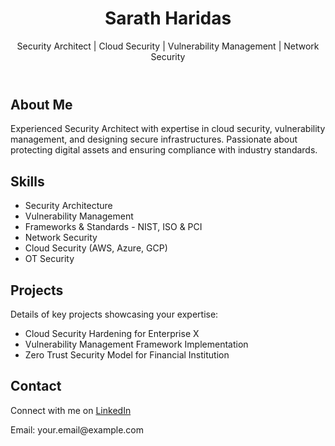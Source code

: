 <!DOCTYPE html>
<html lang="en">
<head>
    <meta charset="UTF-8">
    <meta name="viewport" content="width=device-width, initial-scale=1.0">
 </head>
<body>
    <header>
        <h1>Sarath Haridas</h1>
        <p>Security Architect | Cloud Security | Vulnerability Management | Network Security</p>
    </header>
    <div class="container">
        <section class="about">
            <h2>About Me</h2>
            <p>Experienced Security Architect with expertise in cloud security, vulnerability management, and designing secure infrastructures. Passionate about protecting digital assets and ensuring compliance with industry standards.</p>
        </section>
        <section class="skills">
            <h2>Skills</h2>
            <ul>
                <li>Security Architecture</li>
                <li>Vulnerability Management</li>
                <li>Frameworks & Standards - NIST, ISO & PCI </li>
                <li>Network Security</li>
                <li>Cloud Security (AWS, Azure, GCP)</li>
                <li>OT Security</li>
            </ul>
        </section>
        <section class="projects">
            <h2>Projects</h2>
            <p>Details of key projects showcasing your expertise:</p>
            <ul>
                <li>Cloud Security Hardening for Enterprise X</li>
                <li>Vulnerability Management Framework Implementation</li>
                <li>Zero Trust Security Model for Financial Institution</li>
            </ul>
        </section>
        <section class="contact">
            <h2>Contact</h2>
            <p>Connect with me on <a href="https://www.linkedin.com/in/YOUR-LINKEDIN" target="_blank">LinkedIn</a></p>
            <p>Email: your.email@example.com</p>
        </section>
    </div>
</body>
</html>
